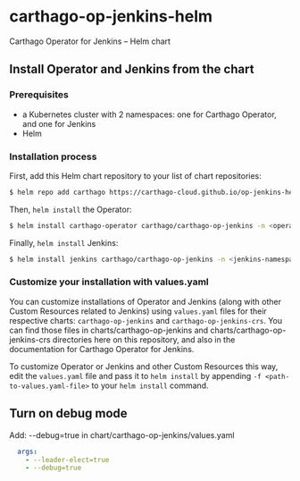 # carthago-op-jenkins-helm
Carthago Operator for Jenkins – Helm chart

## Install Operator and Jenkins from the chart
### Prerequisites
* a Kubernetes cluster with 2 namespaces: one for Carthago Operator, and one for Jenkins
* Helm
### Installation process
First, add this Helm chart repository to your list of chart repositories:
```bash
$ helm repo add carthago https://carthago-cloud.github.io/op-jenkins-helm/
```
Then, `helm install` the Operator:
```bash
$ helm install carthago-operator carthago/carthago-op-jenkins -n <operator-namespace>
```
Finally, `helm install` Jenkins:
```bash
$ helm install jenkins carthago/carthago-op-jenkins -n <jenkins-namespace>
```

### Customize your installation with values.yaml
You can customize installations of Operator and Jenkins (along with other Custom Resources related to Jenkins) using `values.yaml`
files for their respective charts: `carthago-op-jenkins` and `carthago-op-jenkins-crs`.
You can find those files in charts/carthago-op-jenkins and charts/carthago-op-jenkins-crs directories here on this repository,
and also in the documentation for Carthago Operator for Jenkins.

To customize Operator or Jenkins and other Custom Resources this way, edit the `values.yaml` file and pass it to `helm install`
by appending `-f <path-to-values.yaml-file>` to your `helm install` command.

## Turn on debug mode
Add: --debug=true in chart/carthago-op-jenkins/values.yaml

```yaml
  args:
    - --leader-elect=true
    - --debug=true
```